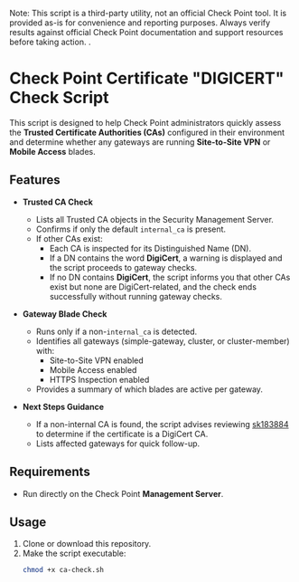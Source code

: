 Note: This script is a third-party utility, not an official Check Point tool. It is provided as-is for convenience and reporting purposes. Always verify results against official Check Point documentation and support resources before taking action.
.
# Check Point Certificate "DIGICERT" Check Script

This script is designed to help Check Point administrators quickly assess the **Trusted Certificate Authorities (CAs)** configured in their environment and determine whether any gateways are running **Site-to-Site VPN** or **Mobile Access** blades.

## Features

- **Trusted CA Check**
  - Lists all Trusted CA objects in the Security Management Server.
  - Confirms if only the default `internal_ca` is present.
  - If other CAs exist:
    - Each CA is inspected for its Distinguished Name (DN).
    - If a DN contains the word **DigiCert**, a warning is displayed and the script proceeds to gateway checks.
    - If no DN contains **DigiCert**, the script informs you that other CAs exist but none are DigiCert-related, and the check ends successfully without running gateway checks.


- **Gateway Blade Check**
  - Runs only if a non-`internal_ca` is detected.
  - Identifies all gateways (simple-gateway, cluster, or cluster-member) with:
    - Site-to-Site VPN enabled
    - Mobile Access enabled
    - HTTPS Inspection enabled
  - Provides a summary of which blades are active per gateway.

- **Next Steps Guidance**
  - If a non-internal CA is found, the script advises reviewing [sk183884](https://support.checkpoint.com/results/sk/sk183884) to determine if the certificate is a DigiCert CA.
  - Lists affected gateways for quick follow-up.

## Requirements

- Run directly on the Check Point **Management Server**.


## Usage

1. Clone or download this repository.
2. Make the script executable:
   ```bash
   chmod +x ca-check.sh
